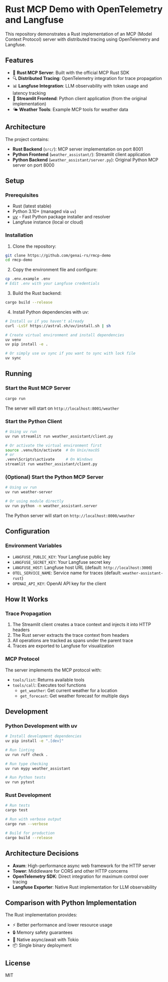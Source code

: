 # Rust MCP Demo with OpenTelemetry and Langfuse

This repository demonstrates a Rust implementation of an MCP (Model Context Protocol) server with distributed tracing using OpenTelemetry and Langfuse.

## Features

- 🦀 **Rust MCP Server**: Built with the official MCP Rust SDK
- 🔍 **Distributed Tracing**: OpenTelemetry integration for trace propagation
- 📊 **Langfuse Integration**: LLM observability with token usage and latency tracking
- 🎨 **Streamlit Frontend**: Python client application (from the original implementation)
- 🌤️ **Weather Tools**: Example MCP tools for weather data

## Architecture

The project contains:
- **Rust Backend** (`src/`): MCP server implementation on port 8001
- **Python Frontend** (`weather_assistant/`): Streamlit client application
- **Python Backend** (`weather_assistant/server.py`): Original Python MCP server on port 8000

## Setup

### Prerequisites

- Rust (latest stable)
- Python 3.10+ (managed via `uv`)
- [uv](https://github.com/astral-sh/uv) - Fast Python package installer and resolver
- Langfuse instance (local or cloud)

### Installation

1. Clone the repository:
```bash
git clone https://github.com/genai-rs/rmcp-demo
cd rmcp-demo
```

2. Copy the environment file and configure:
```bash
cp .env.example .env
# Edit .env with your Langfuse credentials
```

3. Build the Rust backend:
```bash
cargo build --release
```

4. Install Python dependencies with uv:
```bash
# Install uv if you haven't already
curl -LsSf https://astral.sh/uv/install.sh | sh

# Create virtual environment and install dependencies
uv venv
uv pip install -e .

# Or simply use uv sync if you want to sync with lock file
uv sync
```

## Running

### Start the Rust MCP Server

```bash
cargo run
```

The server will start on `http://localhost:8001/weather`

### Start the Python Client

```bash
# Using uv run
uv run streamlit run weather_assistant/client.py

# Or activate the virtual environment first
source .venv/bin/activate  # On Unix/macOS
# or
.venv\Scripts\activate     # On Windows
streamlit run weather_assistant/client.py
```

### (Optional) Start the Python MCP Server

```bash
# Using uv run
uv run weather-server

# Or using module directly
uv run python -m weather_assistant.server
```

The Python server will start on `http://localhost:8000/weather`

## Configuration

### Environment Variables

- `LANGFUSE_PUBLIC_KEY`: Your Langfuse public key
- `LANGFUSE_SECRET_KEY`: Your Langfuse secret key
- `LANGFUSE_HOST`: Langfuse host URL (default: `http://localhost:3000`)
- `OTEL_SERVICE_NAME`: Service name for traces (default: `weather-assistant-rust`)
- `OPENAI_API_KEY`: OpenAI API key for the client

## How It Works

### Trace Propagation

1. The Streamlit client creates a trace context and injects it into HTTP headers
2. The Rust server extracts the trace context from headers
3. All operations are tracked as spans under the parent trace
4. Traces are exported to Langfuse for visualization

### MCP Protocol

The server implements the MCP protocol with:
- `tools/list`: Returns available tools
- `tools/call`: Executes tool functions
  - `get_weather`: Get current weather for a location
  - `get_forecast`: Get weather forecast for multiple days

## Development

### Python Development with uv

```bash
# Install development dependencies
uv pip install -e ".[dev]"

# Run linting
uv run ruff check .

# Run type checking
uv run mypy weather_assistant

# Run Python tests
uv run pytest
```

### Rust Development

```bash
# Run tests
cargo test

# Run with verbose output
cargo run --verbose

# Build for production
cargo build --release
```

## Architecture Decisions

- **Axum**: High-performance async web framework for the HTTP server
- **Tower**: Middleware for CORS and other HTTP concerns
- **OpenTelemetry SDK**: Direct integration for maximum control over tracing
- **Langfuse Exporter**: Native Rust implementation for LLM observability

## Comparison with Python Implementation

The Rust implementation provides:
- ⚡ Better performance and lower resource usage
- 🔒 Memory safety guarantees
- 🚀 Native async/await with Tokio
- 📦 Single binary deployment

## License

MIT